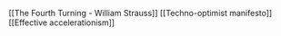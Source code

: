 [[The Fourth Turning - William Strauss]]
[[Techno-optimist manifesto]]
[[Effective accelerationism]]
